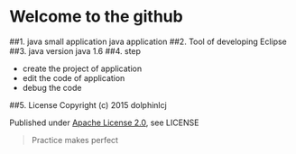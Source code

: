 # Welcome to the github

##1. java small application
java application
##2. Tool of developing
Eclipse
##3. java version
java 1.6
##4. step
- create the project of application
- edit the code of application
- debug the code

##5. License
Copyright (c) 2015 dolphinlcj

Published under [Apache License 2.0](http://www.apache.org/licenses/LICENSE-2.0), see LICENSE

> Practice makes perfect

